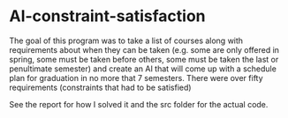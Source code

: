 # AI-constraint-satisfaction

The goal of this program was to take a list of courses along with requirements about when they can be taken (e.g. some are only offered in spring, some must be taken before others, some must be taken the last or penultimate semester) and create an AI that will come up with a schedule plan for graduation in no more that 7 semesters.  There were over fifty requirements (constraints that had to be satisfied)

See the report for how I solved it and the src folder for the actual code. 
